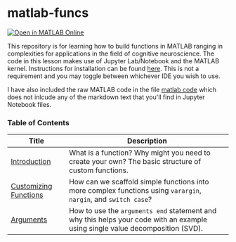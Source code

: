 # matlab-funcs

<!--Buttons-->
[![Open in MATLAB Online](https://www.mathworks.com/images/responsive/global/open-in-matlab-online.svg)](https://matlab.mathworks.com/open/github/v1?repo=w-decker/matlab-funcs)

This repository is for learning how to build functions in MATLAB ranging in complexities for applications in the field of cognitive neuroscience. The code in this lesson makes use of Jupyter Lab/Notebook and the MATLAB kernel. Instructions for installation can be found [here](https://github.com/mathworks/jupyter-matlab-proxy). This is not a requirement and you may toggle between whichever IDE you wish to use.  

I have also included the raw MATLAB code in the file [matlab code](/matlabcode) which does not inlcude any of the markdown text that you'll find in Jupyter Notebook files.

### Table of Contents

| Title                                            | Description                                                                                         |
| ------------------------------------------------ | --------------------------------------------------------------------------------------------------- |
| [Introduction](/introduction-to-functions.ipynb) | What is a function? Why might you need to create your own? The basic structure of custom functions. |
| [Customizing Functions](/customizing-functions.ipynb) | How can we scaffold simple functions into more complex functions using `varargin`, `nargin`, and `switch case`? |
| [Arguments](/arguments.ipynb) | How to use the `arguments end` statement and why this helps your code with an example using single value decomposition (SVD). |
